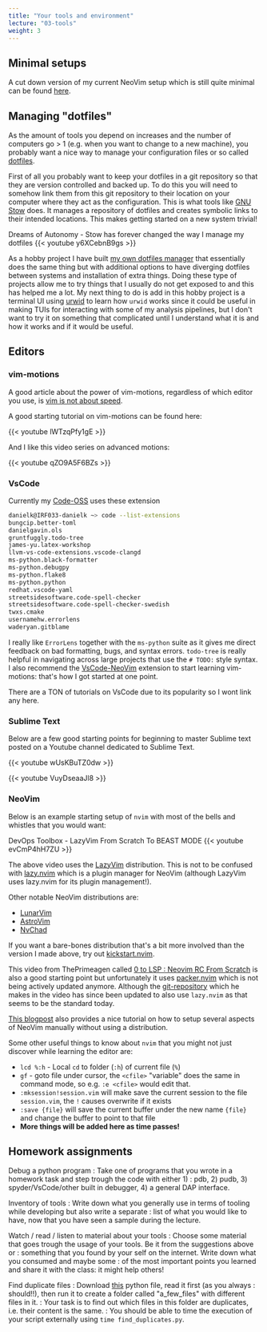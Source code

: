 ```yaml
---
title: "Your tools and environment"
lecture: "03-tools"
weight: 3
---
```


## Minimal setups

A cut down version of my current NeoVim setup which is still quite minimal can be found
[here](https://gitlab.irf.se/danielk/starting-nvim#).

## Managing "dotfiles"

As the amount of tools you depend on increases and the number of computers go > 1 (e.g. when you
want to change to a new machine), you probably want a nice way to manage your configuration files or
so called [dotfiles](https://wiki.archlinux.org/title/Dotfiles). 

First of all you probably want to keep your dotfiles in a git repository so that they are version
controlled and backed up. To do this you will need to somehow link them from this git repository to
their location on your computer where they act as the configuration. This is what tools like [GNU
Stow](https://www.gnu.org/software/stow/manual/stow.html) does. It manages a repository of dotfiles
and creates symbolic links to their intended locations. This makes getting started on a new system
trivial!

Dreams of Autonomy - Stow has forever changed the way I manage my dotfiles
{{< youtube y6XCebnB9gs >}}

As a hobby project I have built [my own dotfiles
manager](https://github.com/danielk333/dotfiles-installer) that essentially does the same thing but
with additional options to have diverging dotfiles between systems and installation of extra things.
Doing these type of projects allow me to try things that I usually do not get exposed to and this
has helped me a lot. My next thing to do is add in this hobby project is a terminal UI using
[urwid](https://urwid.org/) to learn how `urwid` works since it could be useful in making TUIs for
interacting with some of my analysis pipelines, but I don't want to try it on something that
complicated until I understand what it is and how it works and if it would be useful.

## Editors

### vim-motions

A good article about the power of vim-motions, regardless of which editor you use, is 
[vim is not about speed](https://levelup.gitconnected.com/vim-is-not-about-speed-88968ae4283c).

A good starting tutorial on vim-motions can be found here:

{{< youtube lWTzqPfy1gE >}}

And I like this video series on advanced motions:

{{< youtube qZO9A5F6BZs >}}

### VsCode

Currently my [Code-OSS](https://github.com/microsoft/vscode) uses these extension

```bash
danielk@IRF033-danielk ~> code --list-extensions
bungcip.better-toml
danielgavin.ols
gruntfuggly.todo-tree
james-yu.latex-workshop
llvm-vs-code-extensions.vscode-clangd
ms-python.black-formatter
ms-python.debugpy
ms-python.flake8
ms-python.python
redhat.vscode-yaml
streetsidesoftware.code-spell-checker
streetsidesoftware.code-spell-checker-swedish
twxs.cmake
usernamehw.errorlens
waderyan.gitblame
```

I really like `ErrorLens` together with the `ms-python` suite as it gives me direct feedback on bad
formatting, bugs, and syntax errors. `todo-tree` is really helpful in navigating across large
projects that use the `# TODO:` style syntax. I also recommend the
[VsCode-NeoVim](https://open-vsx.org/extension/asvetliakov/vscode-neovim) extension to start
learning vim-motions: that's how I got started at one point.

There are a TON of tutorials on VsCode due to its popularity so I wont link any here.

### Sublime Text

Below are a few good starting points for beginning to master Sublime text posted on a Youtube
channel dedicated to Sublime Text.

{{< youtube wUsKBuTZ0dw >}}

{{< youtube VuyDseaaJl8 >}}

### NeoVim

Below is an example starting setup of `nvim` with most of the bells and whistles that you would want:

DevOps Toolbox - LazyVim From Scratch To BEAST MODE
{{< youtube evCmP4hH7ZU >}}

The above video uses the [LazyVim](https://www.lazyvim.org/) distribution. This is not to be
confused with [lazy.nvim](https://github.com/folke/lazy.nvim) which is a plugin manager for NeoVim
(although LazyVim uses lazy.nvim for its plugin management!).

Other notable NeoVim distributions are:

- [LunarVim](https://www.lunarvim.org/)
- [AstroVim](https://astronvim.com/)
- [NvChad](https://nvchad.com/)

If you want a bare-bones distribution that's a bit more involved than the version I made above, try
out [kickstart.nvim](https://github.com/nvim-lua/kickstart.nvim).

This video from ThePrimeagen called [0 to LSP : Neovim RC From
Scratch](https://www.youtube.com/watch?v=w7i4amO_zaE) is also a good starting point but
unfortunately it uses [packer.nvim](https://github.com/wbthomason/packer.nvim) which is not being
actively updated anymore. Although the [git-repository](https://github.com/ThePrimeagen/init.lua)
which he makes in the video has since been updated to also use `lazy.nvim` as that seems to be the
standard today.

[This blogpost](https://www.josean.com/posts/neovim-linting-and-formatting) also provides a nice
tutorial on how to setup several aspects of NeoVim manually without using a distribution.

Some other useful things to know about `nvim` that you might not just discover while learning the editor are:

- `lcd %:h` - Local `cd` to folder (`:h`) of current file (`%`)
- `gf` - goto file under cursor, the `<cfile>` "variable" does the same in command mode, so e.g. `:e <cfile>` would edit that.
- `:mksession!session.vim` will make save the current session to the file `session.vim`, the `!` causes overwrite if it exists
- `:save {file}` will save the current buffer under the new name `{file}` and change the buffer to point to that file
- **More things will be added here as time passes!**


## Homework assignments

Debug a python program
: Take one of programs that you wrote in a homework task and step trough the code with either 1)
: pdb, 2) pudb, 3) spyder/VsCode/other built in debugger, 4) a general DAP interface.

Inventory of tools
: Write down what you generally use in terms of tooling while developing but also write a separate
: list of what you would like to have, now that you have seen a sample during the lecture.

Watch / read / listen to material about your tools
: Choose some material that goes trough the usage of your tools. Be it from the suggestions above or
: something that you found by your self on the internet. Write down what you consumed and maybe some
: of the most important points you learned and share it with the class: it might help others!

Find duplicate files
: Download [this](code/python-scripts/create_files.py) python file, read it first (as you always
: should!!), then run it to create a folder called "a_few_files" with different files in it.
: Your task is to find out which files in this folder are duplicates, i.e. their content is the same.
: You should be able to time the execution of your script externally using `time find_duplicates.py`. 
